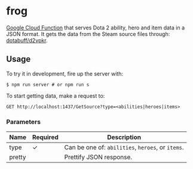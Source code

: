 # frog

[Google Cloud Function](https://cloud.google.com/functions/) that serves Dota 2 ability, hero and item data in a JSON format. It gets the data from the Steam source files through: [dotabuff/d2vpkr](https://github.com/dotabuff/d2vpkr).

## Usage

To try it in development, fire up the server with:

```
$ npm run server # or npm run s
```

To start getting data, make a request to:

```
GET http://localhost:1437/GetSource?type=<abilities|heroes|items>
```

### Parameters

| Name | Required | Description
| ---- | -------- | -----------
| type | ✓ | Can be one of: `abilities`, `heroes`, or `items`.
| pretty | | Prettify JSON response.
